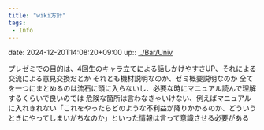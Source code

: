 ```yaml
---
title: "wiki方針"
tags:
 - Info
---
```


date: 2024-12-20T14:08:20+09:00
up:: [../Bar/Univ](../Bar/Univ.md)

プレゼミでの目的は、4回生のキャラ立てによる話しかけやすさUP、それによる交流による意見交換だとか
それとも機材説明なのか、ゼミ概要説明なのか
全てを一つにまとめるのは流石に頭に入らないし、必要な時にマニュアル読んで理解するくらいで良いのでは
危険な箇所は言わなきゃいけない、例えばマニュアルに入れきれない「これをやったらどのような不利益が降りかかるのか、どういうときにやってしまいがちなのか」といった情報は言って意識させる必要がある